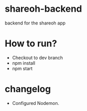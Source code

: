 # shareoh-backend
backend for the shareoh app

# How to run?
- Checkout to dev branch
- npm install
- npm start

# changelog
- Configured Nodemon.
